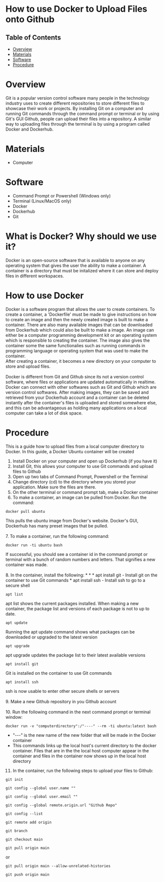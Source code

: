 # How to use Docker to Upload Files onto Github

## Table of Contents
* [Overview](#Overview)
* [Materials](#Materials)
* [Software](#Software)
* [Procedure](#Procedure)

# Overview
Git is a popular version control software many people in the technology industry uses to create different repositories to store different files to showcase their work or projects. By installing Git on a computer and running Git commands through the command prompt or terminal or by using Git's GUI Github, people can upload their files into a repository. A similar way to uploading files through the terminal is by using a program called Docker and Dockerhub. 

# Materials
* Computer

# Software
* Command Prompt or Powershell (Windows only) <br>
* Terminal (Linux/MacOS only) <br>
* Docker <br>
* Dockerhub <br>
* Git <br>

# What is Docker? Why should we use it?
Docker is an open-source software that is available to anyone on any operating system that gives the user the ability to make a container. A container is a directory that must be initalized where it can store and deploy files in different workspaces. 

# How to use Docker
Docker is a software program that allows the user to create containers. To create a container, a 'Dockerfile' must be made to give instructions on how to create an image and then the newly created image is built to make a container. There are also many available images that can be downloaded from Dockerhub which could also be built to make a image. An image can either be a computer programming development kit or an operating system which is responsible to creating the container. The image also gives the container some the same functionalies such as running commands in programming language or operating system that was used to make the container.<br> After creating a container, it becomes a new directory on your computer to store and upload files. <br>
<br>
Docker is different from Git and Github since its not a version control software, where files or applications are updated automatically in realtime. Docker can connect with other softwares such as Git and Github which are version control softwares. After making images, they can be saved and retrieved from your Dockerhub account and a container can be deleted instantly after the container's files is uploaded and stored somewhere else, and this can be advantageous as holding many applications on a local computer can take a lot of disk space. 

# Procedure
This is a guide how to upload files from a local computer directory to Docker. In this guide, a Docker Ubuntu container will be created <br>
1. Install Docker on your computer and open up Dockerhub (if you have it) <br>
2. Install Git, this allows your computer to use Git commands and upload files to Github <br>
3. Open up two tabs of Command Prompt, Powershell or the Terminal <br>
4. Change directory (cd) to the directory where you stored your application. Make sure the files are there. <br>
5. On the other terminal or command prompt tab, make a Docker container <br>
6. To make a container, an image can be pulled from Docker. Run the command: 
```
docker pull ubuntu
``` 
This pulls the ubuntu image from Docker's website. Docker's GUI, Dockerhub has many preset images that be pulled. <br>
<br>
7. To make a container, run the following command:
```
docker run -ti ubuntu bash
```
If successful, you should see a container id in the command prompt or terminal with a bunch of random numbers and letters. That signifies a new container was made. <br>
<br>
8. In the container, install the following:
    * 
    * 
    * apt install git - Install git on the container to use Git commands
    * apt install ssh - Install ssh to go to a secure shell
```
apt list
```
apt list shows the current packages installed. When making a new container, the package list and versions of each package is not to up to date.
```
apt update
```
Running the apt update command shows what packages can be downloaded or upgraded to the latest version
```
apt upgrade
```
apt upgrade updates the package list to their latest available versions
```
apt install git
```
Git is installed on the container to use Git commands
```
apt install ssh
```
ssh is now usable to enter other secure shells or servers <br>
<br>
9. Make a new Github repository in you Github account <br>
<br>
10. Run the following command in the next command prompt or terminal window: 
```
docker run -v "computerdirectory":/"----" --rm -ti ubuntu:latest bash
```
* "---" is the new name of the new folder that will be made in the Docker container
* This commands links up the local host's current directory to the docker container. Files that are in the the local host computer appear in the container and       files in the container now shows up in the local host directory
11. In the container, run the following steps to upload your files to Github:
```
git init
```
```
git config --global user.name ""
```

```
git config --global user.email ""
```
    
```
git config --global remote.origin.url "Github Repo"
```

```
git config --list
```

```
git remote add origin
```

```
git branch
```

```
git checkout main
```

```
git pull origin main 
```
or
```
git pull origin main --allow-unrelated-histories
```

```
git push origin main
```
